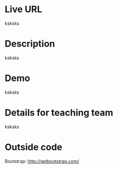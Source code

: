 # Live URL
ksksks

# Description
ksksks

# Demo
ksksks

# Details for teaching team
ksksks

# Outside code
Bootstrap: http://getbootstrap.com/

